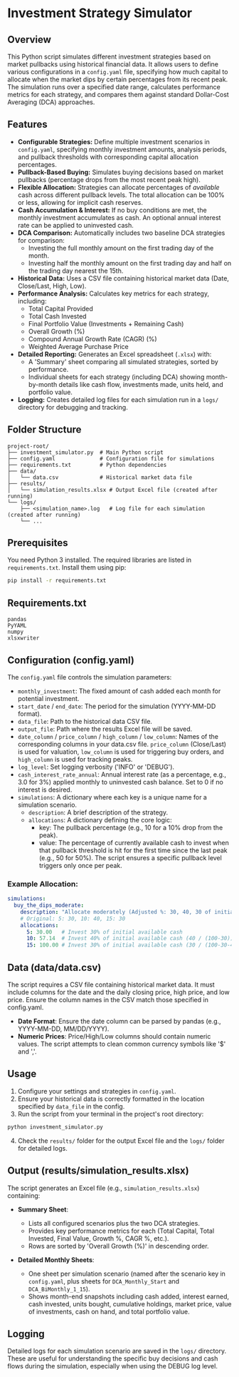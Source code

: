 # Investment Strategy Simulator

## Overview

This Python script simulates different investment strategies based on market pullbacks using historical financial data. It allows users to define various configurations in a `config.yaml` file, specifying how much capital to allocate when the market dips by certain percentages from its recent peak. The simulation runs over a specified date range, calculates performance metrics for each strategy, and compares them against standard Dollar-Cost Averaging (DCA) approaches.

## Features

* **Configurable Strategies:** Define multiple investment scenarios in `config.yaml`, specifying monthly investment amounts, analysis periods, and pullback thresholds with corresponding capital allocation percentages.
* **Pullback-Based Buying:** Simulates buying decisions based on market pullbacks (percentage drops from the most recent peak high).
* **Flexible Allocation:** Strategies can allocate percentages of *available* cash across different pullback levels. The total allocation can be 100% or less, allowing for implicit cash reserves.
* **Cash Accumulation & Interest:** If no buy conditions are met, the monthly investment accumulates as cash. An optional annual interest rate can be applied to uninvested cash.
* **DCA Comparison:** Automatically includes two baseline DCA strategies for comparison:
    * Investing the full monthly amount on the first trading day of the month.
    * Investing half the monthly amount on the first trading day and half on the trading day nearest the 15th.
* **Historical Data:** Uses a CSV file containing historical market data (Date, Close/Last, High, Low).
* **Performance Analysis:** Calculates key metrics for each strategy, including:
    * Total Capital Provided
    * Total Cash Invested
    * Final Portfolio Value (Investments + Remaining Cash)
    * Overall Growth (%)
    * Compound Annual Growth Rate (CAGR) (%)
    * Weighted Average Purchase Price
* **Detailed Reporting:** Generates an Excel spreadsheet (`.xlsx`) with:
    * A 'Summary' sheet comparing all simulated strategies, sorted by performance.
    * Individual sheets for each strategy (including DCA) showing month-by-month details like cash flow, investments made, units held, and portfolio value.
* **Logging:** Creates detailed log files for each simulation run in a `logs/` directory for debugging and tracking.

## Folder Structure

```
project-root/
├── investment_simulator.py  # Main Python script
├── config.yaml              # Configuration file for simulations
├── requirements.txt         # Python dependencies
├── data/
│   └── data.csv             # Historical market data file
├── results/
│   └── simulation_results.xlsx # Output Excel file (created after running)
└── logs/
    ├── <simulation_name>.log   # Log file for each simulation (created after running)
    └── ...
```

## Prerequisites

You need Python 3 installed. The required libraries are listed in `requirements.txt`. Install them using pip:

```bash
pip install -r requirements.txt
```

## Requirements.txt

```
pandas
PyYAML
numpy
xlsxwriter
```

## Configuration (config.yaml)

The `config.yaml` file controls the simulation parameters:

- `monthly_investment`: The fixed amount of cash added each month for potential investment.
- `start_date` / `end_date`: The period for the simulation (YYYY-MM-DD format).
- `data_file`: Path to the historical data CSV file.
- `output_file`: Path where the results Excel file will be saved.
- `date_column` / `price_column` / `high_column` / `low_column`: Names of the corresponding columns in your data.csv file. `price_column` (Close/Last) is used for valuation, `low_column` is used for triggering buy orders, and `high_column` is used for tracking peaks.
- `log_level`: Set logging verbosity ('INFO' or 'DEBUG').
- `cash_interest_rate_annual`: Annual interest rate (as a percentage, e.g., 3.0 for 3%) applied monthly to uninvested cash balance. Set to 0 if no interest is desired.
- `simulations`: A dictionary where each key is a unique name for a simulation scenario.
  - `description`: A brief description of the strategy.
  - `allocations`: A dictionary defining the core logic:
    - key: The pullback percentage (e.g., 10 for a 10% drop from the peak).
    - value: The percentage of currently available cash to invest when that pullback threshold is hit for the first time since the last peak (e.g., 50 for 50%). The script ensures a specific pullback level triggers only once per peak.

### Example Allocation:

```yaml
simulations:
  buy_the_dips_moderate:
    description: "Allocate moderately (Adjusted %: 30, 40, 30 of initial)"
    # Original: 5: 30, 10: 40, 15: 30
    allocations:
      5: 30.00   # Invest 30% of initial available cash
      10: 57.14  # Invest 40% of initial available cash (40 / (100-30))
      15: 100.00 # Invest 30% of initial available cash (30 / (100-30-40))
```

## Data (data/data.csv)

The script requires a CSV file containing historical market data. It must include columns for the date and the daily closing price, high price, and low price. Ensure the column names in the CSV match those specified in config.yaml.

- **Date Format**: Ensure the date column can be parsed by pandas (e.g., YYYY-MM-DD, MM/DD/YYYY).
- **Numeric Prices**: Price/High/Low columns should contain numeric values. The script attempts to clean common currency symbols like '$' and ','.

## Usage

1. Configure your settings and strategies in `config.yaml`.
2. Ensure your historical data is correctly formatted in the location specified by `data_file` in the config.
3. Run the script from your terminal in the project's root directory:

```bash
python investment_simulator.py
```

4. Check the `results/` folder for the output Excel file and the `logs/` folder for detailed logs.

## Output (results/simulation_results.xlsx)

The script generates an Excel file (e.g., `simulation_results.xlsx`) containing:

- **Summary Sheet**:
  - Lists all configured scenarios plus the two DCA strategies.
  - Provides key performance metrics for each (Total Capital, Total Invested, Final Value, Growth %, CAGR %, etc.).
  - Rows are sorted by 'Overall Growth (%)' in descending order.

- **Detailed Monthly Sheets**:
  - One sheet per simulation scenario (named after the scenario key in `config.yaml`, plus sheets for `DCA_Monthly_Start` and `DCA_BiMonthly_1_15`).
  - Shows month-end snapshots including cash added, interest earned, cash invested, units bought, cumulative holdings, market price, value of investments, cash on hand, and total portfolio value.

## Logging

Detailed logs for each simulation scenario are saved in the `logs/` directory. These are useful for understanding the specific buy decisions and cash flows during the simulation, especially when using the DEBUG log level.
